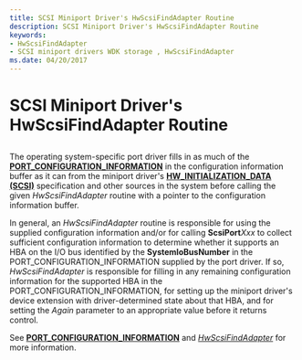 ```yaml
---
title: SCSI Miniport Driver's HwScsiFindAdapter Routine
description: SCSI Miniport Driver's HwScsiFindAdapter Routine
keywords:
- HwScsiFindAdapter
- SCSI miniport drivers WDK storage , HwScsiFindAdapter
ms.date: 04/20/2017
---
```


# SCSI Miniport Driver's HwScsiFindAdapter Routine


## <span id="ddk_scsi_miniport_drivers_hwscsifindadapter_routine_kg"></span><span id="DDK_SCSI_MINIPORT_DRIVERS_HWSCSIFINDADAPTER_ROUTINE_KG"></span>


The operating system-specific port driver fills in as much of the [**PORT\_CONFIGURATION\_INFORMATION**](/windows-hardware/drivers/ddi/srb/ns-srb-_port_configuration_information) in the configuration information buffer as it can from the miniport driver's [**HW\_INITIALIZATION\_DATA (SCSI)**](/windows-hardware/drivers/ddi/srb/ns-srb-_hw_initialization_data) specification and other sources in the system before calling the given *HwScsiFindAdapter* routine with a pointer to the configuration information buffer.

In general, an *HwScsiFindAdapter* routine is responsible for using the supplied configuration information and/or for calling **ScsiPort***Xxx* to collect sufficient configuration information to determine whether it supports an HBA on the I/O bus identified by the **SystemIoBusNumber** in the PORT\_CONFIGURATION\_INFORMATION supplied by the port driver. If so, *HwScsiFindAdapter* is responsible for filling in any remaining configuration information for the supported HBA in the PORT\_CONFIGURATION\_INFORMATION, for setting up the miniport driver's device extension with driver-determined state about that HBA, and for setting the *Again* parameter to an appropriate value before it returns control.

See [**PORT\_CONFIGURATION\_INFORMATION**](/windows-hardware/drivers/ddi/srb/ns-srb-_port_configuration_information) and [*HwScsiFindAdapter*](/previous-versions/windows/hardware/drivers/ff557300(v=vs.85)) for more information.

 

